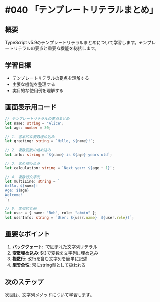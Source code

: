 # #040 「テンプレートリテラルまとめ」

## 概要
TypeScript v5.9のテンプレートリテラルまとめについて学習します。テンプレートリテラルの要点と重要な機能を総括します。

## 学習目標
- テンプレートリテラルの要点を理解する
- 主要な機能を整理する
- 実用的な使用例を理解する

## 画面表示用コード

```typescript
// テンプレートリテラルの要点まとめ
let name: string = "Alice";
let age: number = 30;

// 1. 基本的な変数埋め込み
let greeting: string = `Hello, ${name}!`;

// 2. 複数変数の埋め込み
let info: string = `${name} is ${age} years old`;

// 3. 式の埋め込み
let calculation: string = `Next year: ${age + 1}`;

// 4. 複数行文字列
let multiLine: string = `
Hello, ${name}!
Age: ${age}
Welcome!
`;

// 5. 実用的な例
let user = { name: "Bob", role: "admin" };
let userInfo: string = `User: ${user.name} (${user.role})`;
```

## 重要なポイント
1. **バッククォート**: `で囲まれた文字列リテラル
2. **変数埋め込み**: ${}で変数を文字列に埋め込み
3. **複数行**: 改行を含む文字列を簡単に記述
4. **型安全性**: 常にstring型として扱われる

## 次のステップ
次回は、文字列メソッドについて学習します。